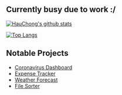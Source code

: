 ## Currently busy due to work :/

[![HauChong's github stats](https://github-readme-stats.vercel.app/api?username=hauchongtang&count_private=true&show_icons=true)](https://github.com/anuraghazra/github-readme-stats)

[![Top Langs](https://github-readme-stats.vercel.app/api/top-langs/?username=hauchongtang&layout=compact)](https://github.com/anuraghazra/github-readme-stats)

## Notable Projects
- [Coronavirus Dashboard](https://hauchongtang.github.io/covid-dash/#/)
- [Expense Tracker](https://sheltered-refuge-87677.herokuapp.com/)
- [Weather Forecast](https://hauchongtang.github.io/rainorshine/)
- [File Sorter](https://github.com/hauchongtang/autoSORT)
